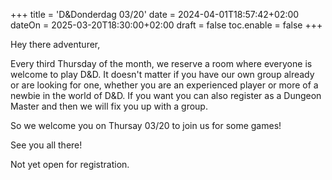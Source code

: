 +++
title = 'D&Donderdag 03/20'
date = 2024-04-01T18:57:42+02:00
dateOn = 2025-03-20T18:30:00+02:00
draft = false
toc.enable = false
+++

Hey there adventurer,

Every third Thursday of the month, we reserve a room where everyone is welcome to play D&D. It doesn't matter if you have our own group already or are looking for one, whether you are an experienced player or more of a newbie in the world of D&D. If you want you can also register as a Dungeon Master and then we will fix you up with a group.

So we welcome you on Thursay 03/20 to join us for some games!

See you all there!

Not yet open for registration.
